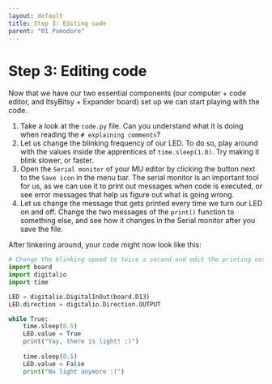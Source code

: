 ```yaml
---
layout: default
title: Step 3: Editing code
parent: "01 Pomodoro"
---
```


# Step 3: Editing code

Now that we have our two essential components (our computer + code editor, and ItsyBitsy + Expander board) set up we can start playing with the code.

1. Take a look at the `code.py` file. Can you understand what it is doing when reading the `# explaining comments`?
2. Let us change the blinking frequency of our LED. To do so, play around with the values inside the apprentices of `time.sleep(1.0)`. Try making it blink slower, or faster. 
3. Open the `Serial monitor` of your MU editor by clicking the button next to the `Save icon` in the menu bar. The serial monitor is an important tool for us, as we can use it to print out messages when code is executed, or see error messages that help us figure out what is going wrong.
4. Let us change the message that gets printed every time we turn our LED on and off. Change the two messages of the `print()` function to something else, and see how it changes in the Serial monitor after you save the file.

After tinkering around, your code might now look like this:
```python
# Change the blinking speed to twice a second and edit the printing outputs
import board
import digitalio
import time 

LED = digitalio.DigitalInOut(board.D13)
LED.direction = digitalio.Direction.OUTPUT

while True:
    time.sleep(0.5)
    LED.value = True
    print("Yay, there is light! :)")
    
    time.sleep(0.5)
    LED.value = False
    print("No light anymore :(")
```
